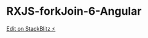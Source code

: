 # RXJS-forkJoin-6-Angular

[Edit on StackBlitz ⚡️](https://stackblitz.com/edit/stackblitz-starters-aqr5q4)